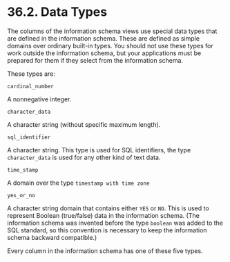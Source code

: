 # 36.2. Data Types

The columns of the information schema views use special data types that are defined in the information schema. These are defined as simple domains over ordinary built-in types. You should not use these types for work outside the information schema, but your applications must be prepared for them if they select from the information schema.

These types are:

`cardinal_number`

A nonnegative integer.

`character_data`

A character string \(without specific maximum length\).

`sql_identifier`

A character string. This type is used for SQL identifiers, the type `character_data` is used for any other kind of text data.

`time_stamp`

A domain over the type `timestamp with time zone`

`yes_or_no`

A character string domain that contains either `YES` or `NO`. This is used to represent Boolean \(true/false\) data in the information schema. \(The information schema was invented before the type `boolean` was added to the SQL standard, so this convention is necessary to keep the information schema backward compatible.\)

Every column in the information schema has one of these five types.

